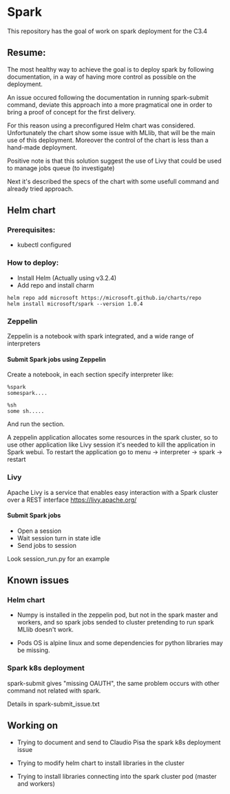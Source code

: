 # Spark
This repository has the goal of work on spark deployment for the C3.4

## Resume:
The most healthy way to achieve the goal is to deploy spark by following documentation, in a way of having more control as possible on the deployment.

An issue occured following the documentation in running spark-submit command, deviate this approach into a more pragmatical one in order to bring a proof of concept for the first delivery.

For this reason using a preconfigured Helm chart was considered. Unfortunately the chart show some issue with MLlib, that will be the main use of this deployment. Moreover the control of the chart is less than a hand-made deployment.

Positive note is that this solution suggest the use of Livy that could be used to manage jobs queue (to investigate)

Next it's described the specs of the chart with some usefull command and already tried approach.

## Helm chart
### Prerequisites:
* kubectl configured

### How to deploy:
* Install Helm (Actually using v3.2.4)
* Add repo and install charm
```
helm repo add microsoft https://microsoft.github.io/charts/repo
helm install microsoft/spark --version 1.0.4
```

### Zeppelin
Zeppelin is a notebook with spark integrated, and a wide range of interpreters

#### Submit Spark jobs using Zeppelin
Create a notebook, in each section specify interpreter like:
```
%spark
somespark....

%sh
some sh.....

```

And run the section.

A zeppelin application allocates some resources in the spark cluster, so to use other application like Livy session it's needed to kill the application in Spark webui. To restart the application go to menu -> interpreter -> spark -> restart

### Livy
Apache Livy is a service that enables easy interaction with a Spark cluster over a REST interface https://livy.apache.org/

#### Submit Spark jobs
* Open a session
* Wait session turn in state idle
* Send jobs to session

Look session_run.py for an example

## Known issues

### Helm chart
* Numpy is installed in the zeppelin pod, but not in the spark master and workers, and so spark jobs sended to cluster pretending to run spark MLlib doesn't work.

* Pods OS is alpine linux and some dependencies for python libraries may be missing.

### Spark k8s deployment

spark-submit gives "missing OAUTH", the same problem occurs with other command not related with spark. 

Details in spark-submit_issue.txt

## Working on

* Trying to document and send to Claudio Pisa the spark k8s deployment issue

* Trying to modify helm chart to install libraries in the cluster

* Trying to install libraries connecting into the spark cluster pod (master and workers)